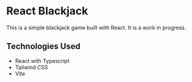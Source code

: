 # React Blackjack

This is a simple blackjack game built with React. It is a work in progress.

## Technologies Used

- React with Typescript
- Tailwind CSS
- Vite